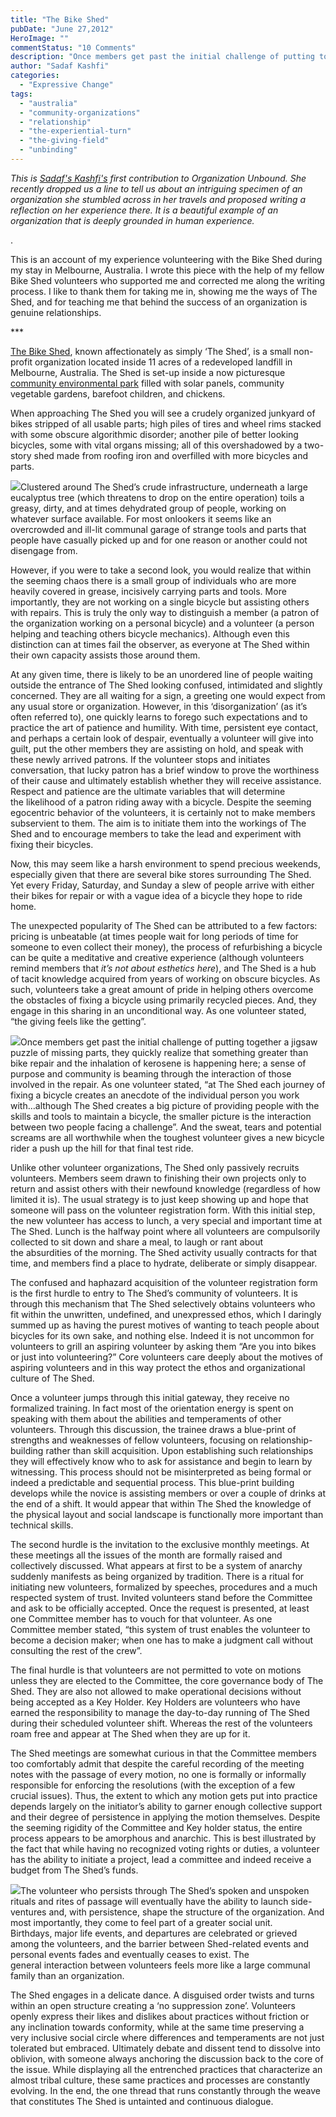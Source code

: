 ```yaml
---
title: "The Bike Shed"
pubDate: "June 27,2012"
HeroImage: ""
commentStatus: "10 Comments"
description: "Once members get past the initial challenge of putting together a jigsaw puzzle of missing parts, they quickly realize that something greater than bike repair and the inhalation of kerosene is happening here; a sense of purpose and community is beaming through the interaction of those involved in the repair."
author: "Sadaf Kashfi"
categories: 
  - "Expressive Change"
tags: 
  - "australia"
  - "community-organizations"
  - "relationship"
  - "the-experiential-turn"
  - "the-giving-field"
  - "unbinding"
---
```


_This is [Sadaf's Kashfi's](https://organizationunbound.org/sadaf-kashfi/) first contribution to Organization Unbound. She recently dropped us a line to tell us about an intriguing specimen of an organization she stumbled across in her travels and proposed writing a reflection on her experience there. It is a beautiful example of an organization that is deeply grounded in human experience._ 

.

This is an account of my experience volunteering with the Bike Shed during my stay in Melbourne, Australia. I wrote this piece with the help of my fellow Bike Shed volunteers who supported me and corrected me along the writing process. I like to thank them for taking me in, showing me the ways of The Shed, and for teaching me that behind the success of an organization is genuine relationships.

\*\*\*

[The Bike Shed](http://www.thebikeshed.org.au/), known affectionately as simply ‘The Shed’, is a small non-profit organization located inside 11 acres of a redeveloped landfill in Melbourne, Australia. The Shed is set-up inside a now picturesque [community environmental park](http://www.ceres.org.au/) filled with solar panels, community vegetable gardens, barefoot children, and chickens.

When approaching The Shed you will see a crudely organized junkyard of bikes stripped of all usable parts; high piles of tires and wheel rims stacked with some obscure algorithmic disorder; another pile of better looking bicycles, some with vital organs missing; all of this overshadowed by a two-story shed made from roofing iron and overfilled with more bicycles and parts.

[![](https://organizationunbound.org/wp-content/uploads/2012/06/BikeShedpic11.jpg)](https://organizationunbound.org/wp-content/uploads/2012/06/BikeShedpic11.jpg)Clustered around The Shed’s crude infrastructure, underneath a large eucalyptus tree (which threatens to drop on the entire operation) toils a greasy, dirty, and at times dehydrated group of people, working on whatever surface available. For most onlookers it seems like an overcrowded and ill-lit communal garage of strange tools and parts that people have casually picked up and for one reason or another could not disengage from.

However, if you were to take a second look, you would realize that within the seeming chaos there is a small group of individuals who are more heavily covered in grease, incisively carrying parts and tools. More importantly, they are not working on a single bicycle but assisting others with repairs. This is truly the only way to distinguish a member (a patron of the organization working on a personal bicycle) and a volunteer (a person helping and teaching others bicycle mechanics). Although even this distinction can at times fail the observer, as everyone at The Shed within their own capacity assists those around them.

At any given time, there is likely to be an unordered line of people waiting outside the entrance of The Shed looking confused, intimidated and slightly concerned. They are all waiting for a sign, a greeting one would expect from any usual store or organization. However, in this ‘disorganization’ (as it’s often referred to), one quickly learns to forego such expectations and to practice the art of patience and humility. With time, persistent eye contact, and perhaps a certain look of despair, eventually a volunteer will give into guilt, put the other members they are assisting on hold, and speak with these newly arrived patrons. If the volunteer stops and initiates conversation, that lucky patron has a brief window to prove the worthiness of their cause and ultimately establish whether they will receive assistance. Respect and patience are the ultimate variables that will determine the likelihood of a patron riding away with a bicycle. Despite the seeming egocentric behavior of the volunteers, it is certainly not to make members subservient to them. The aim is to initiate them into the workings of The Shed and to encourage members to take the lead and experiment with fixing their bicycles.

Now, this may seem like a harsh environment to spend precious weekends, especially given that there are several bike stores surrounding The Shed. Yet every Friday, Saturday, and Sunday a slew of people arrive with either their bikes for repair or with a vague idea of a bicycle they hope to ride home.

The unexpected popularity of The Shed can be attributed to a few factors: pricing is unbeatable (at times people wait for long periods of time for someone to even collect their money), the process of refurbishing a bicycle can be quite a meditative and creative experience (although volunteers remind members that _it’s not about esthetics here_), and The Shed is a hub of tacit knowledge acquired from years of working on obscure bicycles. As such, volunteers take a great amount of pride in helping others overcome the obstacles of fixing a bicycle using primarily recycled pieces. And, they engage in this sharing in an unconditional way. As one volunteer stated, “the giving feels like the getting”.

[![](https://organizationunbound.org/wp-content/uploads/2012/06/BikeShedpic21.jpg)](https://organizationunbound.org/wp-content/uploads/2012/06/BikeShedpic21.jpg)Once members get past the initial challenge of putting together a jigsaw puzzle of missing parts, they quickly realize that something greater than bike repair and the inhalation of kerosene is happening here; a sense of purpose and community is beaming through the interaction of those involved in the repair. As one volunteer stated, “at The Shed each journey of fixing a bicycle creates an anecdote of the individual person you work with…although The Shed creates a big picture of providing people with the skills and tools to maintain a bicycle, the smaller picture is the interaction between two people facing a challenge”. And the sweat, tears and potential screams are all worthwhile when the toughest volunteer gives a new bicycle rider a push up the hill for that final test ride.

Unlike other volunteer organizations, The Shed only passively recruits volunteers. Members seem drawn to finishing their own projects only to return and assist others with their newfound knowledge (regardless of how limited it is). The usual strategy is to just keep showing up and hope that someone will pass on the volunteer registration form. With this initial step, the new volunteer has access to lunch, a very special and important time at The Shed. Lunch is the halfway point where all volunteers are compulsorily collected to sit down and share a meal, to laugh or rant about the absurdities of the morning. The Shed activity usually contracts for that time, and members find a place to hydrate, deliberate or simply disappear.

The confused and haphazard acquisition of the volunteer registration form is the first hurdle to entry to The Shed’s community of volunteers. It is through this mechanism that The Shed selectively obtains volunteers who fit within the unwritten, undefined, and unexpressed ethos, which I daringly summed up as having the purest motives of wanting to teach people about bicycles for its own sake, and nothing else. Indeed it is not uncommon for volunteers to grill an aspiring volunteer by asking them “Are you into bikes or just into volunteering?” Core volunteers care deeply about the motives of aspiring volunteers and in this way protect the ethos and organizational culture of The Shed.

Once a volunteer jumps through this initial gateway, they receive no formalized training. In fact most of the orientation energy is spent on speaking with them about the abilities and temperaments of other volunteers. Through this discussion, the trainee draws a blue-print of strengths and weaknesses of fellow volunteers, focusing on relationship-building rather than skill acquisition. Upon establishing such relationships they will effectively know who to ask for assistance and begin to learn by witnessing. This process should not be misinterpreted as being formal or indeed a predictable and sequential process. This blue-print building develops while the novice is assisting members or over a couple of drinks at the end of a shift. It would appear that within The Shed the knowledge of the physical layout and social landscape is functionally more important than technical skills.

The second hurdle is the invitation to the exclusive monthly meetings. At these meetings all the issues of the month are formally raised and collectively discussed. What appears at first to be a system of anarchy suddenly manifests as being organized by tradition. There is a ritual for initiating new volunteers, formalized by speeches, procedures and a much respected system of trust. Invited volunteers stand before the Committee and ask to be officially accepted. Once the request is presented, at least one Committee member has to vouch for that volunteer. As one Committee member stated, “this system of trust enables the volunteer to become a decision maker; when one has to make a judgment call without consulting the rest of the crew”.

The final hurdle is that volunteers are not permitted to vote on motions unless they are elected to the Committee, the core governance body of The Shed. They are also not allowed to make operational decisions without being accepted as a Key Holder. Key Holders are volunteers who have earned the responsibility to manage the day-to-day running of The Shed during their scheduled volunteer shift. Whereas the rest of the volunteers roam free and appear at The Shed when they are up for it.

The Shed meetings are somewhat curious in that the Committee members too comfortably admit that despite the careful recording of the meeting notes with the passage of every motion, no one is formally or informally responsible for enforcing the resolutions (with the exception of a few crucial issues). Thus, the extent to which any motion gets put into practice depends largely on the initiator’s ability to garner enough collective support and their degree of persistence in applying the motion themselves. Despite the seeming rigidity of the Committee and Key holder status, the entire process appears to be amorphous and anarchic. This is best illustrated by the fact that while having no recognized voting rights or duties, a volunteer has the ability to initiate a project, lead a committee and indeed receive a budget from The Shed’s funds.

[![](https://organizationunbound.org/wp-content/uploads/2012/06/BikeShedpic33.jpg)](https://organizationunbound.org/wp-content/uploads/2012/06/BikeShedpic33.jpg)The volunteer who persists through The Shed’s spoken and unspoken rituals and rites of passage will eventually have the ability to launch side-ventures and, with persistence, shape the structure of the organization. And most importantly, they come to feel part of a greater social unit. Birthdays, major life events, and departures are celebrated or grieved among the volunteers, and the barrier between Shed-related events and personal events fades and eventually ceases to exist. The general interaction between volunteers feels more like a large communal family than an organization.

The Shed engages in a delicate dance. A disguised order twists and turns within an open structure creating a ‘no suppression zone’. Volunteers openly express their likes and dislikes about practices without friction or any inclination towards conformity, while at the same time preserving a very inclusive social circle where differences and temperaments are not just tolerated but embraced. Ultimately debate and dissent tend to dissolve into oblivion, with someone always anchoring the discussion back to the core of the issue. While displaying all the entrenched practices that characterize an almost tribal culture, these same practices and processes are constantly evolving. In the end, the one thread that runs constantly through the weave that constitutes The Shed is untainted and continuous dialogue.
